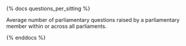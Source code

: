 {% docs questions_per_sitting %}

Average number of parliamentary questions raised by a parliamentary member within or across all parliaments.

{% enddocs %}
